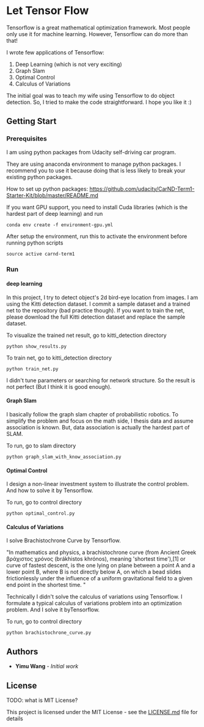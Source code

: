 # Let Tensor Flow

Tensorflow is a great mathematical optimization framework. Most people only use it for machine learning. However, Tensorflow can do more than that! 

I wrote few applications of Tensorflow:
   1. Deep Learning (which is not very exciting)
   2. Graph Slam
   3. Optimal Control
   4. Calculus of Variations

The initial goal was to teach my wife using Tensorflow to do object detection. So, I tried to make the code straightforward. I hope you like it :)

## Getting Start

### Prerequisites

I am using python packages from Udacity self-driving car program. 

They are using anaconda environment to manage python packages. I recommend you to use it because doing that is less likely to break your existing python packages.

How to set up python packages: https://github.com/udacity/CarND-Term1-Starter-Kit/blob/master/README.md

If you want GPU support, you need to install Cuda libraries (which is the hardest part of deep learning) and run 
```
conda env create -f environment-gpu.yml
```  

After setup the environment, run this to activate the environment before running python scripts
```
source active carnd-term1
```
### Run 
#### deep learning
In this project, I try to detect object's 2d bird-eye location from images. I am using the Kitti detection dataset. I commit a sample dataset and a trained net to the repository (bad practice though). If you want to train the net, please download the full Kitti detection dataset and replace the sample dataset.

To visualize the trained net result, go to kitti_detection directory

```
python show_results.py
```

To train net, go to kitti_detection directory

```
python train_net.py
```

I didn't tune parameters or searching for network structure. So the result is not perfect (But I think it is good enough).

#### Graph Slam
I basically follow the graph slam chapter of probabilistic robotics. To simplify the problem and focus on the math side, I thesis data and assume association is known. But, data association is actually the hardest part of SLAM.

To run, go to slam directory
```
python graph_slam_with_know_association.py
```

#### Optimal Control
I design a non-linear investment system to illustrate the control problem. And how to solve it by Tensorflow.

To run, go to control directory
```
python optimal_control.py
```

#### Calculus of Variations

I solve Brachistochrone Curve by Tensorflow. 

"In mathematics and physics, a brachistochrone curve (from Ancient Greek βράχιστος χρόνος (brákhistos khrónos), meaning 'shortest time'),[1] or curve of fastest descent, is the one lying on plane between a point A and a lower point B, where B is not directly below A, on which a bead slides frictionlessly under the influence of a uniform gravitational field to a given end point in the shortest time. " 

Technically I didn't solve the calculus of variations using Tensorflow. I formulate a typical calculus of variations problem into an optimization problem. And I solve it byTensorflow.

To run, go to control directory
```
python brachistochrone_curve.py
```


## Authors

* **Yimu Wang** - *Initial work*


## License
TODO: what is MIT License?

This project is licensed under the MIT License - see the [LICENSE.md](LICENSE.md) file for details
